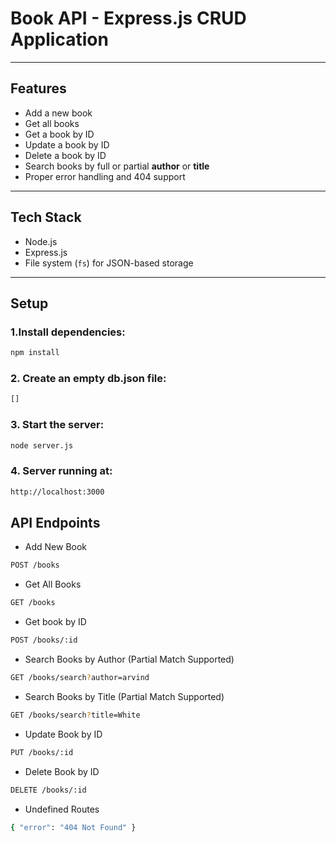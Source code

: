 # Book API - Express.js CRUD Application

---

## Features

- Add a new book
- Get all books
- Get a book by ID
- Update a book by ID
- Delete a book by ID
- Search books by full or partial **author** or **title**
- Proper error handling and 404 support

---

## Tech Stack

- Node.js
- Express.js
- File system (`fs`) for JSON-based storage

---

## Setup

### 1.Install dependencies:

```bash
npm install
```

### 2. Create an empty db.json file:

```bash
[]
```

### 3. Start the server:

```bash
node server.js
```

### 4. Server running at:

```bash
http://localhost:3000

```

## API Endpoints

- Add New Book

```bash
POST /books
```

- Get All Books

```bash
GET /books
```

- Get book by ID

```bash
POST /books/:id
```

- Search Books by Author (Partial Match Supported)

```bash
GET /books/search?author=arvind

```

- Search Books by Title (Partial Match Supported)

```bash
GET /books/search?title=White

```

- Update Book by ID

```bash
PUT /books/:id
```

- Delete Book by ID

```bash
DELETE /books/:id
```

- Undefined Routes

```bash
{ "error": "404 Not Found" }

```
